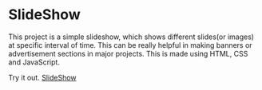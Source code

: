# SlideShow

This project is a simple slideshow, which shows different slides(or images) at specific interval of time.
This can be really helpful in making banners or advertisement sections in major projects.
This is made using HTML, CSS and JavaScript.

Try it out. [SlideShow](https://shinigami017.github.io/Slideshow/index.html)
